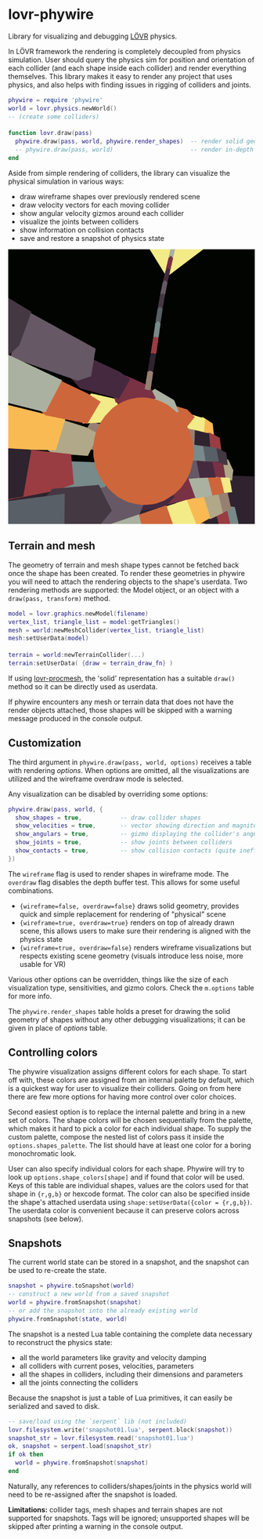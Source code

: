 # lovr-phywire

Library for visualizing and debugging [LÖVR](https://lovr.org/) physics.

In LÖVR framework the rendering is completely decoupled from physics simulation. User should query the physics sim for position and orientation of each collider (and each shape inside each collider) and render everything themselves. This library makes it easy to render any project that uses physics, and also helps with finding issues in rigging of colliders and joints.

```Lua
phywire = require 'phywire'
world = lovr.physics.newWorld()
-- (create some colliders)

function lovr.draw(pass)
  phywire.draw(pass, world, phywire.render_shapes)  -- render solid geometry
  -- phywire.draw(pass, world)                      -- render in-depth visualizations
end
```

Aside from simple rendering of colliders, the library can visualize the physical simulation in various ways:

* draw wireframe shapes over previously rendered scene
* draw velocity vectors for each moving collider
* show angular velocity gizmos around each collider
* visualize the joints between colliders
* show information on collision contacts
* save and restore a snapshot of physics state

![slideshow](slideshow.gif)

## Terrain and mesh

The geometry of terrain and mesh shape types cannot be fetched back once the shape has been created. To render these geometries in phywire you will need to attach the rendering objects to the shape's userdata. Two rendering methods are supported: the Model object, or an object with a `draw(pass, transform)` method.

```Lua
model = lovr.graphics.newModel(filename)
vertex_list, triangle_list = model:getTriangles()
mesh = world:newMeshCollider(vertex_list, triangle_list)
mesh:setUserData(model)

terrain = world:newTerrainCollider(...)
terrain:setUserData( {draw = terrain_draw_fn} )
```

If using [lovr-procmesh](https://github.com/jmiskovic/lovr-procmesh), the 'solid' representation has a suitable `draw()` method so it can be directly used as userdata.

If phywire encounters any mesh or terrain data that does not have the render objects attached, those shapes will be skipped with a warning message produced in the console output.

## Customization

The third argument in `phywire.draw(pass, world, options)` receives a table with rendering *options*. When options are omitted, all the visualizations are utilized and the wireframe overdraw mode is selected.

Any visualization can be disabled by overriding some options:

```Lua
phywire.draw(pass, world, {
  show_shapes = true,           -- draw collider shapes
  show_velocities = true,       -- vector showing direction and magnitude of collider linear velocity
  show_angulars = true,         -- gizmo displaying the collider's angular velocity
  show_joints = true,           -- show joints between colliders
  show_contacts = true,         -- show collision contacts (quite inefficient, triples the needed collision computations)
})
```

The `wireframe` flag is used to render shapes in wireframe mode. The `overdraw` flag disables the depth buffer test. This allows for some useful combinations.

* `{wireframe=false, overdraw=false}` draws solid geometry, provides quick and simple replacement for rendering of "physical" scene
* `{wireframe=true, overdraw=true}` renders on top of already drawn scene, this allows users to make sure their rendering is aligned with the physics state
* `{wireframe=true, overdraw=false}` renders wireframe visualizations but respects existing scene geometry (visuals introduce less noise, more usable for VR)


Various other options can be overridden, things like the size of each visualization type, sensitivities, and gizmo colors. Check the `m.options` table for more info.

The `phywire.render_shapes` table holds a preset for drawing the solid geometry of shapes without any other debugging visualizations; it can be given in place of *options* table.

## Controlling colors

The phywire visualization assigns different colors for each shape. To start off with, these colors are assigned from an internal palette by default, which is a quickest way for user to visualize their colliders. Going on from here there are few more options for having more control over color choices.

Second easiest option is to replace the internal palette and bring in a new set of colors. The shape colors will be chosen sequentially from the palette, which makes it hard to pick a color for each individual shape. To supply the custom palette, compose the nested list of colors pass it inside the `options.shapes_palette`. The list should have at least one color for a boring monochromatic look.

User can also specify individual colors for each shape. Phywire will try to look up `options.shape_colors[shape]` and if found that color will be used. Keys of this table are individual shapes, values are the colors used for that shape in `{r,g,b}` or hexcode format. The color can also be specified inside the shape's attached userdata using `shape:setUserData({color = {r,g,b})`. The userdata color is convenient because it can preserve colors across snapshots (see below).

## Snapshots

The current world state can be stored in a snapshot, and the snapshot can be used to re-create the state.

```Lua
snapshot = phywire.toSnapshot(world)
-- construct a new world from a saved snapshot
world = phywire.fromSnapshot(snapshot)
-- or add the snapshot into the already existing world
phywire.fromSnapshot(state, world)
```

The snapshot is a nested Lua table containing the complete data necessary to reconstruct the physics state:
* all the world parameters like gravity and velocity damping
* all colliders with current poses, velocities, parameters
* all the shapes in colliders, including their dimensions and parameters
* all the joints connecting the colliders

Because the snapshot is just a table of Lua primitives, it can easily be serialized and saved to disk.

```Lua
-- save/load using the `serpent` lib (not included)
lovr.filesystem.write('snapshot01.lua', serpent.block(snapshot))
snapshot_str = lovr.filesystem.read('snapshot01.lua')
ok, snapshot = serpent.load(snapshot_str)
if ok then
  world = phywire.fromSnapshot(snapshot)
end
```

Naturally, any references to colliders/shapes/joints in the physics world will need to be re-assigned after the snapshot is loaded.

**Limitations:** collider tags, mesh shapes and terrain shapes are not supported for snapshots. Tags will be ignored; unsupported shapes will be skipped after printing a warning in the console output.
